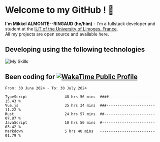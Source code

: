 # Welcome to my GitHub ! 🌃

**I'm Mikkel ALMONTE--RINGAUD (he/him)** - I'm a fullstack developer and student at the [IUT of the University of Limoges, France](https://iut.unilim.fr). \
All my projects are open source and available here.

## Developing using the following technologies

![My Skills](https://skillicons.dev/icons?i=dart,solidjs,pnpm,nodejs,ts,js,vercel,netlify,html,css,rust,astro,git,vue,md,electron,figma,github,bash,bun,cloudflare,py,tailwind,nginx,npm,tauri,vite,zig,yarn,windicss&theme=dark)

## Been coding for [![WakaTime Public Profile](https://wakatime.com/badge/user/0839e595-e07a-435c-8d59-ed95f2a3d6dd.svg?style=flat-square)](https://wakatime.com/@0839e595-e07a-435c-8d59-ed95f2a3d6dd)

<!--START_SECTION:waka-->

```plain
From: 30 June 2024 - To: 30 July 2024

TypeScript                 48 hrs 56 mins  ####---------------------   15.43 %
Vue.js                     35 hrs 34 mins  ###----------------------   11.22 %
Rust                       24 hrs 57 mins  ##-----------------------   07.87 %
JavaScript                 10 hrs 50 mins  #------------------------   03.42 %
Markdown                   5 hrs 40 mins   -------------------------   01.79 %
```

<!--END_SECTION:waka-->
